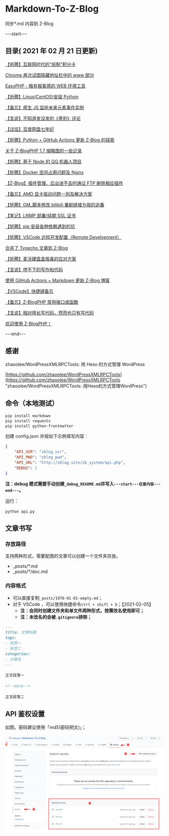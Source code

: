 # Markdown-To-Z-Blog

同步*.md 内容到 Z-Blog

---start---

## 目录( 2021 年 02 月 21 日更新)

[【折腾】互联网时代的“纸制”积分卡](https://zbp17.wdssmq.com/post/2.html "【折腾】互联网时代的“纸制”积分卡")

[Chrome 再次试图隐藏地址栏中的 www 部分](https://zbp17.wdssmq.com/post/20.html "Chrome 再次试图隐藏地址栏中的 www 部分")

[EasyPHP - 略有极客感的 WEB 环境工具](https://zbp17.wdssmq.com/post/25.html "EasyPHP - 略有极客感的 WEB 环境工具")

[【折腾】Linux(CentOS)安装 Python](https://zbp17.wdssmq.com/post/5.html "【折腾】Linux(CentOS)安装 Python")

[【备忘】原生 JS 监听未来元素事件实例](https://zbp17.wdssmq.com/post/19.html "【备忘】原生 JS 监听未来元素事件实例")

[【言说】不知道发没发的《黑豹》评论](https://zbp17.wdssmq.com/post/15.html "【言说】不知道发没发的《黑豹》评论")

[【过往】百度网盘七年纪](https://zbp17.wdssmq.com/post/21.html "【过往】百度网盘七年纪")

[【折腾】Python + GitHub Actions 更新 Z-Blog 的探索](https://zbp17.wdssmq.com/post/3.html "【折腾】Python + GitHub Actions 更新 Z-Blog 的探索")

[关于 Z-BlogPHP 1.7 缩略图的一些记录](https://zbp17.wdssmq.com/post/13.html "关于 Z-BlogPHP 1.7 缩略图的一些记录")

[【折腾】基于 Node 的 QQ 机器人项目](https://zbp17.wdssmq.com/post/18.html "【折腾】基于 Node 的 QQ 机器人项目")

[【折腾】Docker 空间占用问题及 Nginx](https://zbp17.wdssmq.com/post/23.html "【折腾】Docker 空间占用问题及 Nginx")

[【Z-Blog】插件管理、后台进不去时通过 FTP 删除相应插件](https://zbp17.wdssmq.com/post/17.html "【Z-Blog】插件管理、后台进不去时通过 FTP 删除相应插件")

[【备忘】AMD 显卡驱动问题一则及解决方案](https://zbp17.wdssmq.com/post/24.html "【备忘】AMD 显卡驱动问题一则及解决方案")

[【折腾】GM_脚本修改 bilibili 番剧链接为我的追番](https://zbp17.wdssmq.com/post/4.html "【折腾】GM_脚本修改 bilibili 番剧链接为我的追番")

[【笔记】LNMP 部署/续期 SSL 证书](https://zbp17.wdssmq.com/post/10.html "【笔记】LNMP 部署/续期 SSL 证书")

[【折腾】pip 安装各种依赖遇到的坑](https://zbp17.wdssmq.com/post/6.html "【折腾】pip 安装各种依赖遇到的坑")

[【折腾】VSCode 远程开发配置（Remote Development）](https://zbp17.wdssmq.com/post/14.html "【折腾】VSCode 远程开发配置（Remote Development）")

[合并了 Typecho 文章到 Z-Blog](https://zbp17.wdssmq.com/post/12.html "合并了 Typecho 文章到 Z-Blog")

[【折腾】麦沃硬盘盒报毒的应对方案](https://zbp17.wdssmq.com/post/16.html "【折腾】麦沃硬盘盒报毒的应对方案")

[【言说】停不下的写作和代码](https://zbp17.wdssmq.com/post/9.html "【言说】停不下的写作和代码")

[使用 GitHub Actions + Markdown 更新 Z-Blog 博客](https://zbp17.wdssmq.com/post/7.html "使用 GitHub Actions + Markdown 更新 Z-Blog 博客")

[【VSCode】快捷键备忘](https://zbp17.wdssmq.com/post/22.html "【VSCode】快捷键备忘")

[【备忘】Z-BlogPHP 常用接口或函数](https://zbp17.wdssmq.com/post/11.html "【备忘】Z-BlogPHP 常用接口或函数")

[【言说】相对擅长写代码，然而也只有写代码](https://zbp17.wdssmq.com/post/8.html "【言说】相对擅长写代码，然而也只有写代码")

[欢迎使用 Z-BlogPHP！](https://zbp17.wdssmq.com/post/1.html "欢迎使用 Z-BlogPHP！")

---end---

## 感谢

zhaoolee/WordPressXMLRPCTools: 用 Hexo 的方式管理 WordPress

[https://github.com/zhaoolee/WordPressXMLRPCTools](https://github.com/zhaoolee/WordPressXMLRPCTools "zhaoolee/WordPressXMLRPCTools: 用Hexo的方式管理WordPress")

## 命令（本地测试）

```shell
pip install markdown
pip install requests
pip install python-frontmatter
```

创建 config.json 并按如下示例填写内容：

```json
{
    "API_USR": "zblog_usr",
    "API_PWD": "zblog_pwd",
    "API_URL": "http://zblog.site/zb_system/api.php",
    "DEBUG": 1
}
```

**注：debug 模式需要手动创建`_debug_README.md`并写入`---start---任意内容---end---`。**

运行：

`python api.py`

## 文章书写

### 存放路径

支持两种形式，需要配图的文章可以创建一个文件夹存放。

- _posts/*.md
- _posts/*/doc.md

### 内容格式

- 可以直接复制`_posts/1970-01-01-empty.md`；
- 对于 VSCode ，可以使用快捷命令`ctrl + shift + b`；【2021-02-05】
  - **注：会同时创建文件夹和单文件两种形式，按需改名使用即可；**
  - **注：未改名的会被`.gitignore`排除；**

```md
---
title: 文章标题
tags:
- 标签一
- 标签二
categories:
- 分类名
---

正文段落一

<!--more-->

正文段落二

```

## API 鉴权设置

如图，密码建议使用「md5(密码明文)」；

![001](doc/001.png "001")

